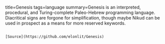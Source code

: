 title=Genesis
tags=language
summary=Genesis is an interpreted, procedural, and Turing-complete Paleo-Hebrew programming language. Diacritical signs are forgone for simplification, though maybe Nikud can be used in prospect as a means for more reserved keywords.
~~~~~~

[Source](https://github.com/elonlit/Genesis)

